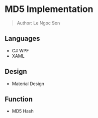 # MD5 Implementation
> Author: Le Ngoc Son
## Languages
- C# WPF
- XAML
## Design
- Material Design
## Function
- MD5 Hash
